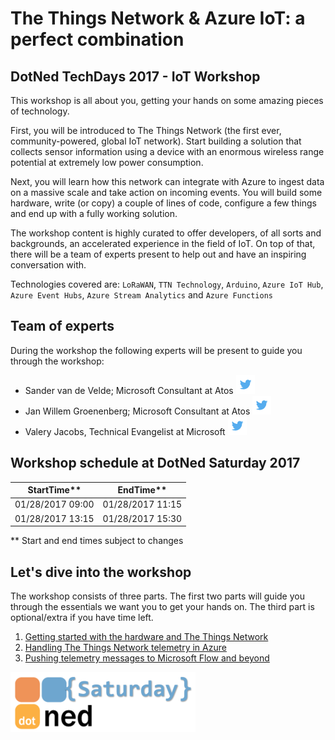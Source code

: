 # The Things Network & Azure IoT: a perfect combination
## DotNed TechDays 2017 - IoT Workshop

This workshop is all about you, getting your hands on some amazing pieces of technology. 

First, you will be introduced to The Things Network (the first ever, community-powered, global IoT network). Start building a solution that collects sensor information using a device with an enormous wireless range potential at extremely low power consumption. 

Next, you will learn how this network can integrate with Azure to ingest data on a massive scale and take action on incoming events. You will build some hardware, write (or copy) a couple of lines of code, configure a few things and end up with a fully working solution. 

The workshop content is highly curated to offer developers, of all sorts and backgrounds, an accelerated experience in the field of IoT. On top of that, there will be a team of experts present to help out and have an inspiring conversation with.

Technologies covered are: `LoRaWAN`, `TTN Technology`, `Arduino`, `Azure IoT Hub`, `Azure Event Hubs`, `Azure Stream Analytics` and `Azure Functions`

## Team of experts

During the workshop the following experts will be present to guide you through the workshop:

- Sander van de Velde; Microsoft Consultant at Atos [ ![Twitter](img/social/twitter.png) ](https://twitter.com/svelde)
- Jan Willem Groenenberg; Microsoft Consultant at Atos [ ![Twitter](img/social/twitter.png) ](https://twitter.com/jeeweetje)
- Valery Jacobs, Technical Evangelist at Microsoft [ ![Twitter](img/social/twitter.png) ](https://twitter.com/valeryjacobs)

## Workshop schedule at DotNed Saturday 2017
| StartTime** | EndTime** | 
| --------- | ------- | 
| 01/28/2017 09:00 | 01/28/2017 11:15 |
| 01/28/2017 13:15 | 01/28/2017 15:30 |

** Start and end times subject to changes

## Let's dive into the workshop

The workshop consists of three parts. The first two parts will guide you through the essentials we want you to get your hands on. 
The third part is optional/extra if you have time left.

1. [Getting started with the hardware and The Things Network](TheThingsNetwork.md)
2. [Handling The Things Network telemetry in Azure](Azure.md)
3. [Pushing telemetry messages to Microsoft Flow and beyond](Flow.md)

![alt tag](img/logos/dotned-saturday.png)